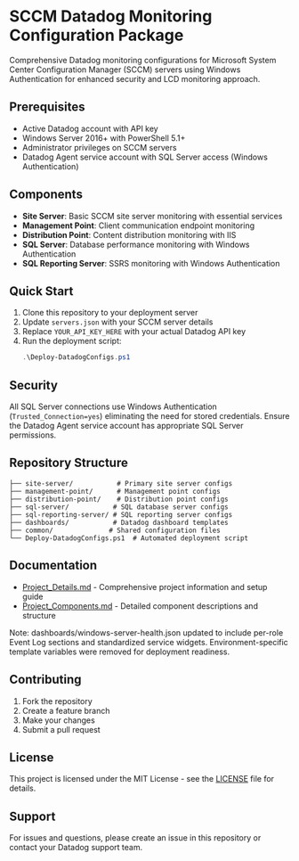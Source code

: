 # SCCM Datadog Monitoring Configuration Package

Comprehensive Datadog monitoring configurations for Microsoft System Center Configuration Manager (SCCM) servers using Windows Authentication for enhanced security and LCD monitoring approach.

## Prerequisites

- Active Datadog account with API key
- Windows Server 2016+ with PowerShell 5.1+
- Administrator privileges on SCCM servers
- Datadog Agent service account with SQL Server access (Windows Authentication)

## Components

- **Site Server**: Basic SCCM site server monitoring with essential services
- **Management Point**: Client communication endpoint monitoring
- **Distribution Point**: Content distribution monitoring with IIS
- **SQL Server**: Database performance monitoring with Windows Authentication
- **SQL Reporting Server**: SSRS monitoring with Windows Authentication

## Quick Start

1. Clone this repository to your deployment server
2. Update `servers.json` with your SCCM server details
3. Replace `YOUR_API_KEY_HERE` with your actual Datadog API key
4. Run the deployment script:
   ```powershell
   .\Deploy-DatadogConfigs.ps1
   ```

## Security

All SQL Server connections use Windows Authentication (`Trusted_Connection=yes`) eliminating the need for stored credentials. Ensure the Datadog Agent service account has appropriate SQL Server permissions.

## Repository Structure

```
├── site-server/           # Primary site server configs
├── management-point/      # Management point configs  
├── distribution-point/    # Distribution point configs
├── sql-server/           # SQL database server configs
├── sql-reporting-server/ # SQL reporting server configs
├── dashboards/           # Datadog dashboard templates
├── common/              # Shared configuration files
└── Deploy-DatadogConfigs.ps1  # Automated deployment script
```

## Documentation

- [Project_Details.md](Project_Details.md) - Comprehensive project information and setup guide
- [Project_Components.md](Project_Components.md) - Detailed component descriptions and structure

Note: dashboards/windows-server-health.json updated to include per-role Event Log sections and standardized service widgets. Environment-specific template variables were removed for deployment readiness.

## Contributing

1. Fork the repository
2. Create a feature branch
3. Make your changes
4. Submit a pull request

## License

This project is licensed under the MIT License - see the [LICENSE](LICENSE) file for details.

## Support

For issues and questions, please create an issue in this repository or contact your Datadog support team.
